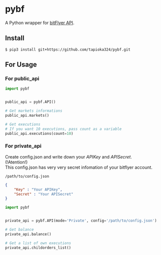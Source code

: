 # pybf

A Python wrapper for [bitFlyer API](https://lightning.bitflyer.com/docs#http-api).

## Install

```
$ pip3 install git+https://github.com/tapioka324/pybf.git
```

## For Usage

### For public_api
```python
import pybf


public_api = pybf.API()

# Get markets informations
public_api.markets() 

# Get executions
# If you want 10 executions, pass count as a variable
public_api.executions(count=10)
```

### For private_api  
Create config.json and write down your *APIKey* and *APISecret*.  
(!Atention!)  
 This config.json has very very secret infomation of your bitflyer account.

`/path/to/config.json`
```json
{
    "Key" : "Your APIKey",
    "Secret" : "Your APISecret"
}
```

```python
import pybf


private_api = pybf.API(mode='Private', config='/path/to/config.json')

# Get balance
private_api.balance()

# Get a list of own executions
private_api.childorders_list()
```
